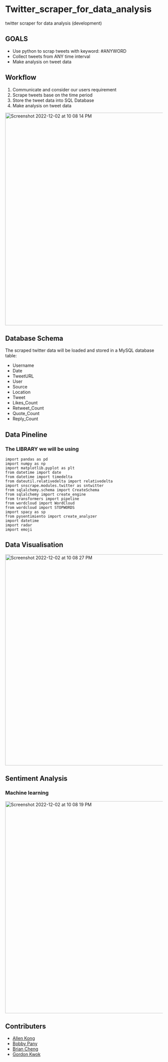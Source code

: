 # Twitter_scraper_for_data_analysis
twitter scraper for data analysis (development)

## GOALS
- Use python to scrap tweets with keyword:  #ANYWORD
- Collect tweets from ANY time interval
- Make analysis on tweet data 

## Workflow
1. Communicate and consider our users requirement
2. Scrape tweets base on the time period 
3. Store the tweet data into SQL Database
4. Make analysis on tweet data


<img width="678" alt="Screenshot 2022-12-02 at 10 08 14 PM" src="https://user-images.githubusercontent.com/112676063/205311317-d7aa8a72-1b00-496c-b262-498be6b774b3.png">

## Database Schema
The scraped twitter data will be loaded and stored in a MySQL database table:
- Username
- Date
- TweetURL
- User
- Source
- Location
- Tweet
- Likes_Count
- Retweet_Count
- Quote_Count
- Reply_Count

## Data Pineline

### The LIBRARY we will be using
<pre><code>import pandas as pd
import numpy as np
import matplotlib.pyplot as plt
from datetime import date
from datetime import timedelta
from dateutil.relativedelta import relativedelta
import snscrape.modules.twitter as sntwitter
from sqlalchemy.schema import CreateSchema
from sqlalchemy import create_engine
from transformers import pipeline
from wordcloud import WordCloud
from wordcloud import STOPWORDS
import spacy as sp
from pysentimiento import create_analyzer
import datetime
import radar 
import emoji
</code></pre>

## Data Visualisation
<img width="673" alt="Screenshot 2022-12-02 at 10 08 27 PM" src="https://user-images.githubusercontent.com/112676063/205311352-20115003-a2f2-4cfb-a3a9-faee3e2a2dd3.png">
<!-- 
### Pie Chart
<kbd>
<img width="325" alt="螢幕截圖 2022-10-09 下午9 25 33" src="https://user-images.githubusercontent.com/112631794/199660414-d526569b-8e9f-4c1c-91c9-da8576d49e67.png">
</kbd>

### Word Cloud
<kbd>
  <img width="325" height="180" alt="螢幕截圖 2022-10-09 下午9 26 21" src="https://user-images.githubusercontent.com/112631794/199660669-df10eff2-592d-49ca-a3c9-381ace87c6d2.png"> <img width="325" height="180" alt="螢幕截圖 2022-10-09 下午9 26 56" src="https://user-images.githubusercontent.com/112631794/199660687-ad76f082-8766-4c35-93d0-c2e4fd277dd5.png"> <img width="325" height="180" alt="螢幕截圖 2022-10-09 下午9 27 26" src="https://user-images.githubusercontent.com/112631794/199660720-c1d8f4c0-2606-4804-aaea-2e2059203cd5.png">
</kbd>

### 100% stacked column chart
<kbd>
<img width="990" alt="螢幕截圖 2022-10-09 下午9 24 45" src="https://user-images.githubusercontent.com/112631794/199664103-ae8b227f-b282-485f-93d0-879ea2d1536b.png">
</kbd> -->

## Sentiment Analysis
### Machine learning 
<img width="676" alt="Screenshot 2022-12-02 at 10 08 19 PM" src="https://user-images.githubusercontent.com/112676063/205311473-498131a6-9276-479f-9e7a-160b6fe6c3ab.png">


## Contributers
- [Allen Kong](https://www.linkedin.com/in/allen-kong-21568b250/)
- [Bobby Pany](https://www.linkedin.com/in/bobby-pang-398104245/)
- [Brian Cheng](https://github.com/BrianCheng25)
- [Gordon Kwok](https://www.linkedin.com/in/gordonkwokch/)
